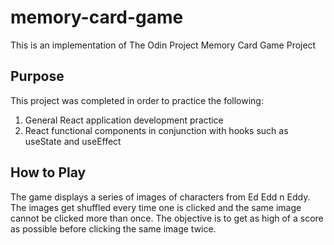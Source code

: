 # memory-card-game
This is an implementation of The Odin Project Memory Card Game Project

## Purpose
This project was completed in order to practice the following:

1. General React application development practice
2. React functional components in conjunction with hooks such as useState and useEffect

## How to Play
The game displays a series of images of characters from Ed Edd n Eddy. The images get shuffled every time one is clicked and the same image cannot be clicked more than once. The objective is to get as high of a score as possible before clicking the same image twice.
